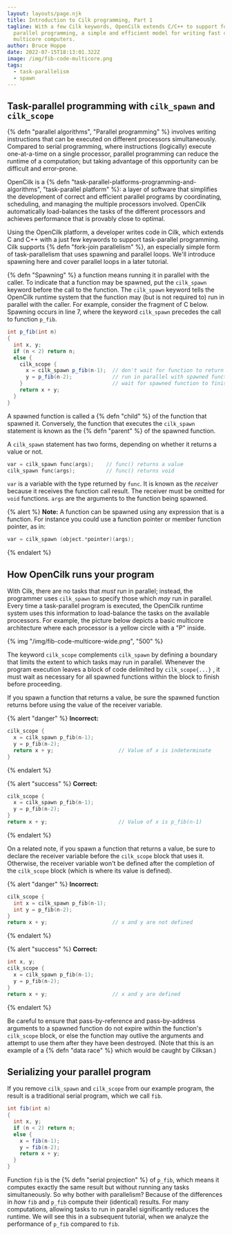 ```yaml
---
layout: layouts/page.njk
title: Introduction to Cilk programming, Part 1
tagline: With a few Cilk keywords, OpenCilk extends C/C++ to support fork-join
  parallel programming, a simple and efficient model for writing fast code for
  multicore computers.
author: Bruce Hoppe
date: 2022-07-15T18:13:01.322Z
image: /img/fib-code-multicore.png
tags:
  - task-parallelism
  - spawn
---
```

## Task-parallel programming with `cilk_spawn` and `cilk_scope`

{% defn "parallel algorithms", "Parallel programming" %} involves writing instructions that can be executed on different processors simultaneously.
Compared to serial programming, where instructions (logically) execute one-at-a-time on a single processor, parallel programming can reduce the runtime of a computation; but taking advantage of this opportunity can be difficult and error-prone.

OpenCilk is a {% defn "task-parallel-platforms-programming-and-algorithms", "task-parallel platform" %}: a layer of software that simplifies the development of correct and efficient parallel programs by coordinating, scheduling, and managing the multiple processors involved. OpenCilk automatically load-balances the tasks of the different processors and achieves performance that is provably close to optimal.

Using the OpenCilk platform, a developer writes code in Cilk, which extends C and C++ with a just few keywords to support task-parallel programming. Cilk supports {% defn "fork-join parallelism" %}, an especially simple form of task-parallelism that uses spawning and parallel loops. We'll introduce spawning here
and cover parallel loops in a later tutorial.

{% defn "Spawning" %} a function means running it in parallel with the caller. 
To indicate that a function may be spawned, put the `cilk_spawn` keyword before the call to the function.
The `cilk_spawn` keyword tells the OpenCilk runtime system that the function may (but is not required to) run in parallel with the caller.
For example, consider the fragment of C below. 
Spawning occurs in line 7, where the keyword `cilk_spawn` precedes the call to function `p_fib`.

```c#
int p_fib(int n)
{
  int x, y;
  if (n < 2) return n;
  else {
    cilk_scope {
      x = cilk_spawn p_fib(n-1);  // don't wait for function to return
      y = p_fib(n-2);             // run in parallel with spawned function
    }                             // wait for spawned function to finish
    return x + y;
  }
}
```

A spawned function is called a {% defn "child" %} of the function that spawned it. Conversely, the function that executes the `cilk_spawn` statement is known as the {% defn "parent" %} of the spawned function.

A `cilk_spawn` statement has two forms, depending on whether it returns a value or not.
```c
var = cilk_spawn func(args);	// func() returns a value 
cilk_spawn func(args);			// func() returns void
```

`var` is a variable with the type returned by `func`. It is known as the *receiver* because it receives the function call result. The receiver must be omitted for `void` functions. `args` are the arguments to the function being spawned. 

{% alert %}
**Note:** A function can be spawned using any expression that is a function. For instance you could use a function pointer or member function pointer, as in:
```c
var = cilk_spawn (object.*pointer)(args);
```
{% endalert %}

## How OpenCilk runs your program

With Cilk, there are no tasks that *must* run in parallel; instead,
the programmer uses `cilk_spawn` to specify those which *may* run in parallel.
Every time a task-parallel program is executed, the OpenCilk runtime system uses this information to load-balance the tasks on the available processors.
For example, the picture below depicts a basic multicore architecture where each processor is a yellow circle with a "P" inside.

{% img "/img/fib-code-multicore-wide.png", "500" %}

The keyword `cilk_scope` complements `cilk_spawn` by defining a boundary that limits the extent to which tasks may run in parallel.
Whenever the program execution leaves a block of code delimited by `cilk_scope{...}` , it must wait as necessary for all spawned functions within the block to finish before proceeding.

If you spawn a function that returns a value, be sure the spawned function returns before using the value of the receiver variable.

{% alert "danger" %}
**Incorrect:**
```c
cilk_scope {
  x = cilk_spawn p_fib(n-1);  
  y = p_fib(n-2);
  return x + y;                     // Value of x is indeterminate
}                             
```
{% endalert %}

{% alert "success" %}
**Correct:**
```c
cilk_scope {
  x = cilk_spawn p_fib(n-1);  
  y = p_fib(n-2);
}
return x + y;                       // Value of x is p_fib(n-1)             
```
{% endalert %}

On a related note, if you spawn a function that returns a value, be sure to declare the receiver variable before the `cilk_scope` block that uses it. 
Otherwise, the receiver variable won't be defined after the completion of the `cilk_scope` block (which is where its value is defined).

{% alert "danger" %}
**Incorrect:**
```c
cilk_scope {
  int x = cilk_spawn p_fib(n-1);  
  int y = p_fib(n-2);             
}                             
return x + y;                     // x and y are not defined
```
{% endalert %}

{% alert "success" %}
**Correct:**
```c
int x, y;
cilk_scope {
  x = cilk_spawn p_fib(n-1);  
  y = p_fib(n-2);             
}                             
return x + y;                     // x and y are defined
```
{% endalert %}

Be careful to ensure that pass-by-reference and pass-by-address arguments to a spawned function do not expire within the function's `cilk_scope` block, or else the function may outlive the arguments and attempt to use them after they have been destroyed. (Note that this is an example of a {% defn "data race" %} which would be caught by Cilksan.)

## Serializing your parallel program

If you remove `cilk_spawn` and `cilk_scope` from our example program, the result is a traditional serial program, which we call `fib`.

```c#
int fib(int n)
{
  int x, y;
  if (n < 2) return n;
  else {
    x = fib(n-1);
    y = fib(n-2);
    return x + y;
  }
}
```

Function `fib` is the {% defn "serial projection" %} of `p_fib`,
which means it computes exactly the same result but without running any tasks simultaneously.
So why bother with parallelism?
Because of the differences in *how* `fib` and `p_fib` compute their (identical) results.
For many computations, allowing tasks to run in parallel significantly reduces the runtime.
We will see this in a subsequent tutorial, when we analyze the performance of `p_fib` compared to `fib`.